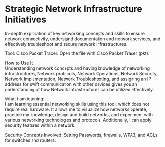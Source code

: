 # Strategic Network Infrastructure Initiatives
In-depth exploration of key networking concepts and skills to ensure network connectivity, understand documentation and network services, and effectively troubleshoot and secure network infrastructures.

Tool: Cisco Packet Tracer. Open the file with Cisco Packet Tracer (pkt).

How to Use It: <br>
Understanding network concepts and having knowledge of networking infrastructures, Network protocols, Network Operations, Network Security, Network Implementation, Network Troubleshooting, and assigning an IP address for swift communication with other devices gives you an understanding of how Network Infrastructures can be utilized effectively. 

What I am learning:<br>
I am learning essential networking skills using this tool, which does not require real hardware. It allows me to visualize how networks operate, practice my knowledge, design and build networks, and experiment with various networking technologies and protocols. Additionally, I can apply security features within a network.

Security Concepts Involved: Setting Passwords, firewalls, WPA3, and ACLs for switches and routers.
